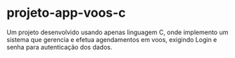# projeto-app-voos-c
Um projeto desenvolvido usando apenas linguagem C, onde implemento um sistema que gerencia e efetua agendamentos em voos, exigindo Login e senha para autenticação dos dados.
